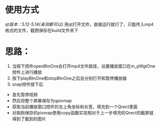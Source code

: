 # 使用方式
*qt版本：5.12-5.14(亲测都可以)*
用qt打开文件，直接运行就行了，只能传入mp4格式的文件，截图保存在build文件夹下

# 思路：
1. 当按下控件openBtnOne会打开mp4文件路径，设置播放窗口在m_pWgtOne控件上进行播放
2. 按下playBtnOne和stopBtnOne之后会分别打开和暂停播放器
3. snap控件按下后
* 首先暂停视频
* 然后将整个屏幕保存为qpixmap
* 获取当前播放窗口控件的左上角坐标和长宽，填充到一个Qrect里面
* 对刚刚保存的pixmap使用copy函数实现相对于上一步填充的Qrect的截屏就得到了截到的图片


